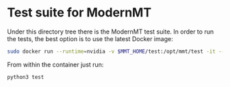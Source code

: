 # Test suite for ModernMT

Under this directory tree there is the ModernMT test suite. In order to run the tests, the best option is to use the latest Docker image:

```bash
sudo docker run --runtime=nvidia -v $MMT_HOME/test:/opt/mmt/test -it --rm modernmt/master:latest bash
```

From within the container just run:
```bash
python3 test
```
